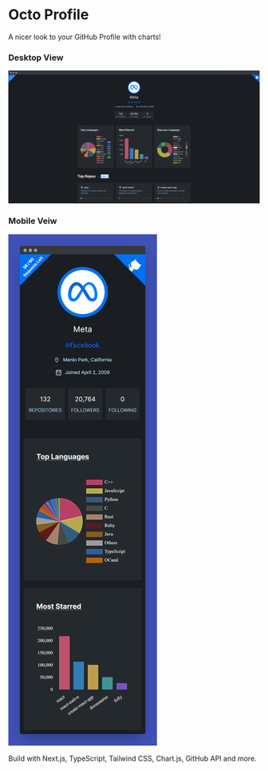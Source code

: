 # Octo Profile

A nicer look to your GitHub Profile with charts!

### Desktop View

![](/public/screenshots/octo-profile.png)

### Mobile Veiw

![](/public/screenshots/octo-profile-mobile.png)

Build with Next.js, TypeScript, Tailwind CSS, Chart.js, GitHub API and more.
